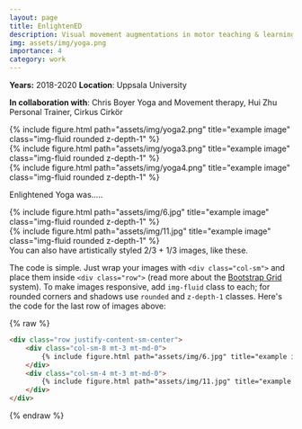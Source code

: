 ```yaml
---
layout: page
title: EnlightenED
description: Visual movement augmentations in motor teaching & learning practices
img: assets/img/yoga.png
importance: 4
category: work
---
```

**Years:** 2018-2020     **Location**: Uppsala University

**In collaboration with**: Chris Boyer Yoga and Movement therapy, Hui Zhu Personal Trainer, Cirkus Cirkör

<div class="row">
    <div class="col-sm mt-3 mt-md-0">
        {% include figure.html path="assets/img/yoga2.png" title="example image" class="img-fluid rounded z-depth-1" %}
    </div>
    <div class="col-sm mt-3 mt-md-0">
      {% include figure.html path="assets/img/yoga3.png" title="example image" class="img-fluid rounded z-depth-1" %}
    </div>
   <div class="col-sm mt-3 mt-md-0">
      {% include figure.html path="assets/img/yoga4.png" title="example image" class="img-fluid rounded z-depth-1" %}
    </div>
</div>
  
Enlightened Yoga was.....




<div class="row justify-content-sm-center">
    <div class="col-sm-8 mt-3 mt-md-0">
        {% include figure.html path="assets/img/6.jpg" title="example image" class="img-fluid rounded z-depth-1" %}
    </div>
    <div class="col-sm-4 mt-3 mt-md-0">
        {% include figure.html path="assets/img/11.jpg" title="example image" class="img-fluid rounded z-depth-1" %}
    </div>
</div>
<div class="caption">
    You can also have artistically styled 2/3 + 1/3 images, like these.
</div>


The code is simple.
Just wrap your images with `<div class="col-sm">` and place them inside `<div class="row">` (read more about the <a href="https://getbootstrap.com/docs/4.4/layout/grid/">Bootstrap Grid</a> system).
To make images responsive, add `img-fluid` class to each; for rounded corners and shadows use `rounded` and `z-depth-1` classes.
Here's the code for the last row of images above:

{% raw %}
```html
<div class="row justify-content-sm-center">
    <div class="col-sm-8 mt-3 mt-md-0">
        {% include figure.html path="assets/img/6.jpg" title="example image" class="img-fluid rounded z-depth-1" %}
    </div>
    <div class="col-sm-4 mt-3 mt-md-0">
        {% include figure.html path="assets/img/11.jpg" title="example image" class="img-fluid rounded z-depth-1" %}
    </div>
</div>
```
{% endraw %}
